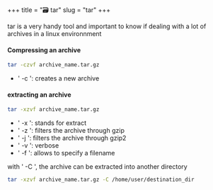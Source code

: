 +++
title = "🗃️ tar"
slug = "tar"
+++

tar is a very handy tool and important to know if dealing with a lot of archives in a linux environnment
#### Compressing an archive
```bash
tar -czvf archive_name.tar.gz
```
- ' -c ': creates a new archive
#### extracting an archive
```bash
tar -xzvf archive_name.tar.gz
```
- ' -x ': stands for extract
- ' -z ': filters the archive through gzip
- ' -j ': filters the archive through gzip2
- ' -v ': verbose
- ' -f ': allows to specify a filename

with ' -C ', the archive can be extracted into another directory
```bash
tar -xzvf archive_name.tar.gz -C /home/user/destination_dir
```